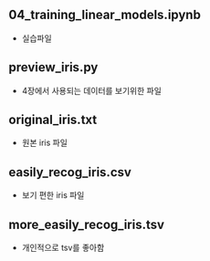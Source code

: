 ## 04_training_linear_models.ipynb
- 실습파일

## preview_iris.py
- 4장에서 사용되는 데이터를 보기위한 파일

## original_iris.txt
- 원본 iris 파일

## easily_recog_iris.csv
- 보기 편한 iris 파일

## more_easily_recog_iris.tsv
- 개인적으로 tsv를 좋아함
